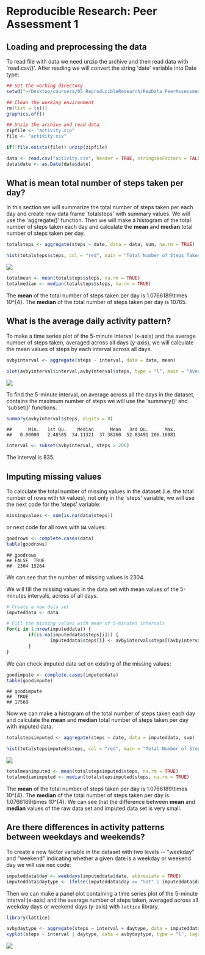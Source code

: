 # Reproducible Research: Peer Assessment 1


## Loading and preprocessing the data
To read file with data we need unzip the archive and then read data with 'read.csv()'. After reading we will convert the string 'date' variable into Date type:

```r
## Set the working directory
setwd("~/Desktop/coursera/05_ReproducibleResearch/RepData_PeerAssessment1")

## Clean the working environment
rm(list = ls())
graphics.off()

## Unzip the archive and read data 
zipfile <- "activity.zip"
file <- "activity.csv"

if(!file.exists(file)) unzip(zipfile)

data <- read.csv("activity.csv", header = TRUE, stringsAsFactors = FALSE)
data$date <- as.Date(data$date)
```


## What is mean total number of steps taken per day?
In this section we will summarize the total number of steps taken per each day and create new data frame 'totalsteps' with summary values. We will use the 'aggregate()' function. Then we will make a histogram of the total number of steps taken each day and calculate the **mean** and **median** total number of steps taken per day.

```r
totalsteps <- aggregate(steps ~ date, data = data, sum, na.rm = TRUE)

hist(totalsteps$steps, col = "red", main = "Total Number of Steps Taken per Day", xlab = "Daily Total Steps")
```

![](PA1_template_files/figure-html/meantotalnumber-1.png) 

```r
totalmean <- mean(totalsteps$steps, na.rm = TRUE)
totalmedian <- median(totalsteps$steps, na.rm = TRUE)
```
The **mean** of the total number of steps taken per day is 1.0766189\times 10^{4}. The **median** of the total number of steps taken per day is 10765.


## What is the average daily activity pattern?
To make a time series plot of the 5-minute interval (x-axis) and the average number of steps taken, averaged across all days (y-axis), we will calculate the mean values of steps by each interval across all days.

```r
avbyinterval <- aggregate(steps ~ interval, data = data, mean)

plot(avbyinterval$interval,avbyinterval$steps, type = "l", main = "Average Number of Steps Taken per 5-minute Interval", xlab = "5-minute Intervals", ylab = "Average Number of Steps")
```

![](PA1_template_files/figure-html/timeplot-1.png) 

To find the 5-minute interval, on average across all the days in the dataset, contains the maximum number of steps we will use the 'summary()' and 'subset()' functions.

```r
summary(avbyinterval$steps, digits = 8)
```

```
##      Min.   1st Qu.    Median      Mean   3rd Qu.      Max. 
##   0.00000   2.48585  34.11321  37.38260  52.83491 206.16981
```

```r
interval <- subset(avbyinterval, steps > 206)
```
The interval is 835.


## Imputing missing values
To calculate the total number of missing values in the dataset (i.e. the total number of rows with `NA` values), not only in the 'steps' variable, we will use the next code for the 'steps' variable:

```r
missingvalues <- sum(is.na(data$steps))
```
or next code for all rows with `NA` values:

```r
goodrows <- complete.cases(data)
table(goodrows)
```

```
## goodrows
## FALSE  TRUE 
##  2304 15264
```

We can see that the number of missing values is 2304. 

We will fill the missing values in the data set with mean values of the 5-minutes intervals, across of all days.

```r
# Create a new data set
imputeddata <- data

# Fill the missing values with mean of 5-minutes intervals
for(i in 1:nrow(imputeddata)) {
        if(is.na(imputeddata$steps[i])) {
                imputeddata$steps[i] <- avbyinterval$steps[(avbyinterval$interval == imputeddata$interval[i])]
        } 
}
```
We can check imputed data set on existing of the missing values:

```r
goodimpute <- complete.cases(imputeddata)
table(goodimpute)
```

```
## goodimpute
##  TRUE 
## 17568
```
Now we can make a histogram of the total number of steps taken each day and calculate the **mean** and **median** total number of steps taken per day with imputed data.

```r
totalstepsimputed <- aggregate(steps ~ date, data = imputeddata, sum)

hist(totalstepsimputed$steps, col = "red", main = "Total Number of Steps Taken per Day", xlab = "Daily Total Steps")
```

![](PA1_template_files/figure-html/histimputeddata-1.png) 

```r
totalmeanimputed <- mean(totalstepsimputed$steps, na.rm = TRUE)
totalmedianimputed <- median(totalstepsimputed$steps, na.rm = TRUE)
```
The **mean** of the total number of steps taken per day is 1.0766189\times 10^{4}. The **median** of the total number of steps taken per day is 1.0766189\times 10^{4}. We can see that the difference between **mean** and **median** values of the raw data set and imputed data set is very small.   

## Are there differences in activity patterns between weekdays and weekends?
To create a new factor variable in the dataset with two levels -- "weekday" and "weekend" indicating whether a given date is a weekday or weekend day we will use nex code:

```r
imputeddata$day <- weekdays(imputeddata$date, abbreviate = TRUE)
imputeddata$daytype <- ifelse(imputeddata$day == "Sat" | imputeddata$day == "Sun", "weekend", "weekday")
```
Then we can make a panel plot containing a time series plot of the 5-minute interval (x-axis) and the average number of steps taken, averaged across all weekday days or weekend days (y-axis) with `lattice` library.

```r
library(lattice)

avbydaytype <- aggregate(steps ~ interval + daytype, data = imputeddata, mean)
xyplot(steps ~ interval | daytype, data = avbydaytype, type = "l", layout = c(1, 2), xlab = "Interval", ylab = "Number of Steps")
```

![](PA1_template_files/figure-html/paneltimeplot-1.png) 
